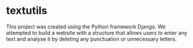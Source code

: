 # textutils
This project was created using the Python framework Django. We attempted to build a website with a structure that allows users to enter any text and analyse it by deleting any punctuation or unnecessary letters.

